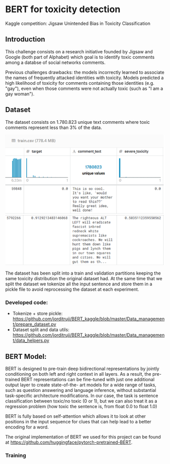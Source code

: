 # BERT for toxicity detection
 Kaggle competition: Jigsaw Unintended Bias in Toxicity Classification

## Introduction
This challenge consists on a research initiative founded by Jigsaw and Google (both part of Alphabet) which goal is to identify toxic comments among a databse of social networks comments.

Previous challenges drawbacks: the models incorrectly learned to associate the names of frequently attacked identities with toxicity. Models predicted a high likelihood of toxicity for comments containing those identities (e.g. "gay"), even when those comments were not actually toxic (such as "I am a gay woman").



## Dataset

The dataset consists on 1.780.823 unique text comments where toxic comments represent less than 3% of the data.

 <p align="left">
  <img src="Captures/dataset.png"/>
</p>

The dataset has been split into a train and validation partitions keeping the same toxicity distribution the original dataset had.
At the same time that we split the dataset we tokenize all the input sentence and store them in a pickle file to avoid reprocessing the dataset at each experiment.

### Developed code:
- Tokenize + store pickle: https://github.com/jorditruji/BERT_kaggle/blob/master/Data_management/prepare_dataset.py
- Dataset split and data utils: https://github.com/jorditruji/BERT_kaggle/blob/master/Data_management/data_helpers.py

## BERT Model:

BERT is designed to pre-train deep bidirectional representations by jointly conditioning on both left and right context in all layers. 
As a result, the pre-trained BERT representations can be fine-tuned with just one additional output layer to create state-of-the- art models for a wide range of tasks, such as question answering and language inference, without substantial task-specific architecture modifications.
In our case, the task is sentence classification between toxic/no toxic (0 or 1), but we can also treat it as a regression problem (how toxic the sentence is, from float 0.0 to float 1.0)

BERT is fully based on self-attention  which allows it to look at other positions in the input sequence for clues that can help lead to a better encoding for a word.

The original implementation of BERT we used for this project can be found at https://github.com/huggingface/pytorch-pretrained-BERT.

### Training



